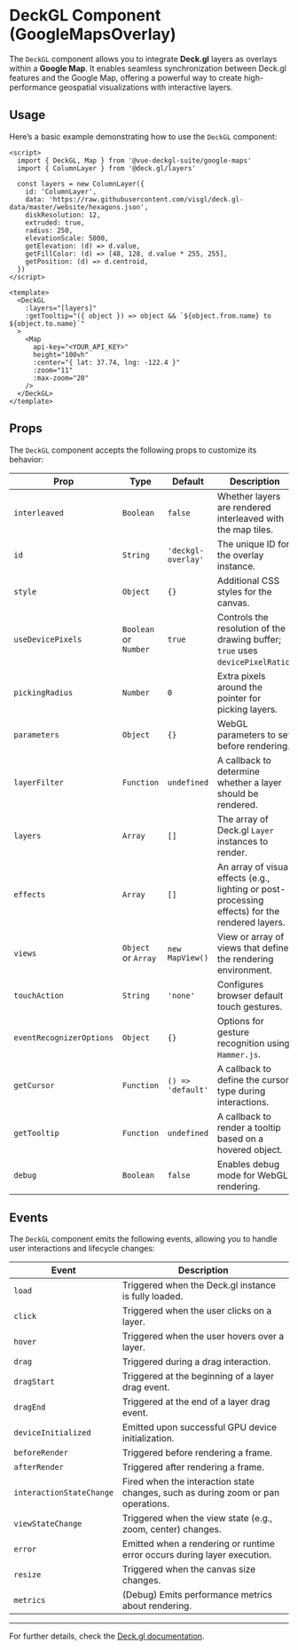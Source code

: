 <script setup>
  import { DeckGL, Map } from '@vue-deckgl-suite/google-maps';
  import { ColumnLayer } from '@deck.gl/layers';

  const GOOGLE_KEY = import.meta.env.VITE_GOOGLE_MAPS_KEY;

  const layers = new ColumnLayer({
    id: 'ColumnLayer',
    data: 'https://raw.githubusercontent.com/visgl/deck.gl-data/master/website/hexagons.json',
    diskResolution: 12,
    extruded: true,
    radius: 250,
    elevationScale: 5000,
    getElevation: (d) => d.value,
    getFillColor: (d) => [48, 128, d.value * 255, 255],
    getPosition: (d) => d.centroid,
  })
</script>

# DeckGL Component (GoogleMapsOverlay)

The `DeckGL` component allows you to integrate **Deck.gl** layers as overlays within a **Google Map**. It enables seamless synchronization between Deck.gl features and the Google Map, offering a powerful way to create high-performance geospatial visualizations with interactive layers.


## Usage

Here’s a basic example demonstrating how to use the `DeckGL` component:

```vue
<script>
  import { DeckGL, Map } from '@vue-deckgl-suite/google-maps'
  import { ColumnLayer } from '@deck.gl/layers'

  const layers = new ColumnLayer({
    id: 'ColumnLayer',
    data: 'https://raw.githubusercontent.com/visgl/deck.gl-data/master/website/hexagons.json',
    diskResolution: 12,
    extruded: true,
    radius: 250,
    elevationScale: 5000,
    getElevation: (d) => d.value,
    getFillColor: (d) => [48, 128, d.value * 255, 255],
    getPosition: (d) => d.centroid,
  })
</script>

<template>
  <DeckGL
    :layers="[layers]"
    :getTooltip="({ object }) => object && `${object.from.name} to ${object.to.name}`"
  >
    <Map
      api-key="<YOUR_API_KEY>"
      height="100vh"
      :center="{ lat: 37.74, lng: -122.4 }"
      :zoom="11"
      :max-zoom="20"
    />
  </DeckGL>
</template>
```
<ClientOnly>
<DeckGL
    :layers="[layers]"
    :getTooltip="({ object }) => object && `${object.from.name} to ${object.to.name}`"
  >
    <Map
      :api-key="GOOGLE_KEY"
      height="500px"
      :center="{ lat: 37.74, lng: -122.4 }"
      :zoom="11"
      :max-zoom="20"
    />
  </DeckGL>
</ClientOnly>

## Props

The `DeckGL` component accepts the following props to customize its behavior:

| Prop                 | Type                        | Default                  | Description                                                                                      |
|----------------------|-----------------------------|--------------------------|--------------------------------------------------------------------------------------------------|
| `interleaved`        | `Boolean`                  | `false`                  | Whether layers are rendered interleaved with the map tiles.                                      |
| `id`                 | `String`                   | `'deckgl-overlay'`       | The unique ID for the overlay instance.                                                         |
| `style`              | `Object`                   | `{}`                     | Additional CSS styles for the canvas.                                                           |
| `useDevicePixels`    | `Boolean` or `Number`      | `true`                   | Controls the resolution of the drawing buffer; `true` uses `devicePixelRatio`.                  |
| `pickingRadius`      | `Number`                   | `0`                      | Extra pixels around the pointer for picking layers.                                             |
| `parameters`         | `Object`                   | `{}`                     | WebGL parameters to set before rendering.                                                       |
| `layerFilter`        | `Function`                 | `undefined`              | A callback to determine whether a layer should be rendered.                                      |
| `layers`             | `Array`                    | `[]`                     | The array of Deck.gl `Layer` instances to render.                                                |
| `effects`            | `Array`                    | `[]`                     | An array of visual effects (e.g., lighting or post-processing effects) for the rendered layers. |
| `views`              | `Object` or `Array`        | `new MapView()`          | View or array of views that define the rendering environment.                                    |
| `touchAction`        | `String`                   | `'none'`                 | Configures browser default touch gestures.                                                      |
| `eventRecognizerOptions` | `Object`                | `{}`                     | Options for gesture recognition using `Hammer.js`.                                              |
| `getCursor`          | `Function`                 | `() => 'default'`        | A callback to define the cursor type during interactions.                                        |
| `getTooltip`         | `Function`                 | `undefined`              | A callback to render a tooltip based on a hovered object.                                        |
| `debug`              | `Boolean`                  | `false`                  | Enables debug mode for WebGL rendering.                                                         |


## Events

The `DeckGL` component emits the following events, allowing you to handle user interactions and lifecycle changes:

| Event                     | Description                                                                             |
|---------------------------|-----------------------------------------------------------------------------------------|
| `load`                    | Triggered when the Deck.gl instance is fully loaded.                                    |
| `click`                   | Triggered when the user clicks on a layer.                                              |
| `hover`                   | Triggered when the user hovers over a layer.                                            |
| `drag`                    | Triggered during a drag interaction.                                                    |
| `dragStart`               | Triggered at the beginning of a layer drag event.                                       |
| `dragEnd`                 | Triggered at the end of a layer drag event.                                             |
| `deviceInitialized`       | Emitted upon successful GPU device initialization.                                       |
| `beforeRender`            | Triggered before rendering a frame.                                                     |
| `afterRender`             | Triggered after rendering a frame.                                                      |
| `interactionStateChange`  | Fired when the interaction state changes, such as during zoom or pan operations.         |
| `viewStateChange`         | Triggered when the view state (e.g., zoom, center) changes.                              |
| `error`                   | Emitted when a rendering or runtime error occurs during layer execution.                 |
| `resize`                  | Triggered when the canvas size changes.                                                 |
| `metrics`                 | (Debug) Emits performance metrics about rendering.                                       |

---

For further details, check the [Deck.gl documentation](https://deck.gl/docs/api-reference/google-maps/google-maps-overlay).